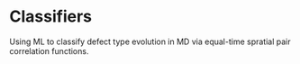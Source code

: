 # Classifiers

Using ML to classify defect type evolution in MD via equal-time spratial pair correlation functions.
